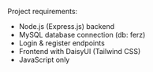 <!-- Use this file to provide workspace-specific custom instructions to Copilot. For more details, visit https://code.visualstudio.com/docs/copilot/copilot-customization#_use-a-githubcopilotinstructionsmd-file -->

Project requirements:
- Node.js (Express.js) backend
- MySQL database connection (db: ferz)
- Login & register endpoints
- Frontend with DaisyUI (Tailwind CSS)
- JavaScript only
